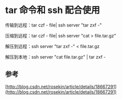 # tar 命令和 ssh 配合使用

传输到远程：tar czf - file| ssh server "tar zxf -"

压缩到远程：tar czf - file| ssh server "cat > file.tar.gz"

解压到远程：ssh server "tar zxf -" < file.tar.gz

解压到本地：ssh server "cat file.tar.gz" | tar zxf -

## 参考

[http://blog.csdn.net/rosekin/article/details/18667291](http://blog.csdn.net/rosekin/article/details/18667291)
